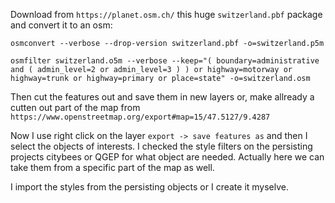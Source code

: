 Download from `https://planet.osm.ch/` this huge `switzerland.pbf` package and convert it to an osm:

```
osmconvert --verbose --drop-version switzerland.pbf -o=switzerland.p5m

osmfilter switzerland.o5m --verbose --keep="( boundary=administrative and ( admin_level=2 or admin_level=3 ) ) or highway=motorway or highway=trunk or highway=primary or place=state" -o=switzerland.osm

```

Then cut the features out and save them in new layers or, make allready a cutten out part of the map from `https://www.openstreetmap.org/export#map=15/47.5127/9.4287`

Now I use right click on the layer `export -> save features as` and then I select the objects of interests. I checked the style filters on the persisting projects citybees or QGEP for what object are needed. Actually here we can take them from a specific part of the map as well.

I import the styles from the persisting objects or I create it myselve.